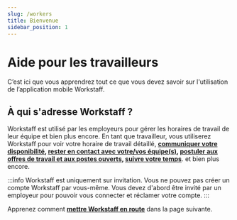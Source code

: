 ```yaml
---
slug: /workers
title: Bienvenue
sidebar_position: 1
---
```


# Aide pour les travailleurs

C’est ici que vous apprendrez tout ce que vous devez savoir sur l'utilisation de l’application mobile Workstaff.

## À qui s'adresse Workstaff ?

Workstaff est utilisé par les employeurs pour gérer les horaires de travail de leur équipe et bien plus encore. En tant que travailleur, vous utiliserez Workstaff pour
voir votre horaire de travail détaillé,
**[communiquer votre disponibilité](./availability.md),
[rester en contact avec votre/vos équipe(s)](./messaging.md),
[postuler aux offres de travail et aux postes ouverts](./shifts/offers.md),
[suivre votre temps](./manage-your-time/report-your-time.md)**.
et bien plus encore.

:::info Workstaff est uniquement sur invitation.
Vous ne pouvez pas créer un compte Workstaff par vous-même. Vous devez d'abord être invité par un employeur pour pouvoir vous connecter et réclamer votre compte.
:::

Apprenez comment **[mettre Workstaff en route](./getting-started.md)** dans la page suivante.

